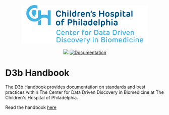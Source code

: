 <p align="center">
  <img alt="Logo for The Center for Data Driven Discovery" src="docs/_media/logo.svg" width="400px" />
</p>
<p align="center">
  <a href="https://github.com/d3b-center/handbook/blob/master/LICENSE"><img src="https://img.shields.io/github/license/d3b-center/handbook.svg?style=for-the-badge"></a> <a href="https://d3b-center.github.io/handbook/"><img alt="Documentation" src="https://img.shields.io/badge/docs-passing-success?style=for-the-badge"></a>
</p>

# D3b Handbook

The D3b Handbook provides documentation on standards and best practices within
The Center for Data Driven Discovery in Biomedicine at The Children's Hospital
of Philadelphia.

Read the handbook [here](https://d3b-center.github.io/handbook/)
